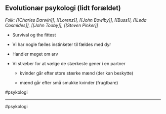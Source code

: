 ## Evolutionær psykologi (lidt forældet)

*Folk: [[Charles Darwin]], [[Lorenz]], [[John Bowlby]], [[Buss]], [[Leda Cosmides]], [[John Tooby]], [[Steven Pinker]]*

- Survival og the fittest

- Vi har nogle fælles instinketer til fældes med dyr

- Handler meget om arv

- Vi stræber for at vælge de stærkeste gener i en partner

	 - kvinder går efter store stærke mænd (der kan beskytte)

	 - mænd går efter små smukke kvinder (frugtbare)

#psykologi

---
#psykologi